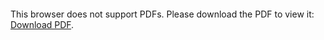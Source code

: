 <object data="christ-in-song/CIS1908pdfs/266.pdf" type="application/pdf" width="100%" height="1024px">
    <embed src="christ-in-song/CIS1908pdfs/266.pdf">
        <p>This browser does not support PDFs. Please download the PDF to view it: <a href="christ-in-song/CIS1908pdfs/266.pdf">Download PDF</a>.</p>
    </embed>
</object>
